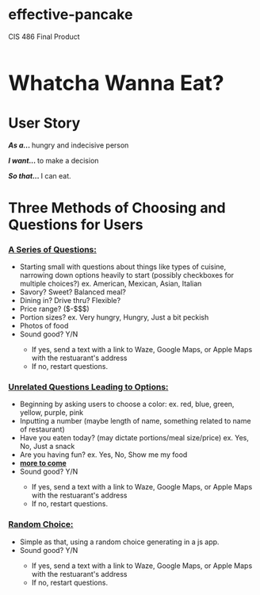 # effective-pancake
CIS 486 Final Product


<h1 style="font-size:300%;">Whatcha Wanna Eat?</h1>

<h1>User Story</h1>

<p> <b><i> As a... </b></i>hungry and indecisive person</p>
<p> <b><i> I want... </b></i>to make a decision</p> 
<p> <b><i> So that... </b></i>I can eat.</p>

<h1> Three Methods of Choosing and Questions for Users</h1>
<h3><u> A Series of Questions: </h3></u>
<ul>
  <li> Starting small with questions about things like types of cuisine, narrowing down options heavily to start (possibly checkboxes for multiple choices?)
  ex. American, Mexican, Asian, Italian</li>
  <li> Savory? Sweet? Balanced meal? </li>
  <li> Dining in? Drive thru? Flexible? </li>
  <li> Price range? ($-$$$) </li>
  <li> Portion sizes? ex. Very hungry, Hungry, Just a bit peckish</li>
  <li> Photos of food </li>
  <li> Sound good? Y/N </li>
      <ul> 
          <li> If yes, send a text with a link to Waze, Google Maps, or Apple Maps with the restuarant's address </li>
          <li> If no, restart questions. </li>
      </ul>
</ul>

<h3><u> Unrelated Questions Leading to Options: </h3></u>
<ul>
  <li> Beginning by asking users to choose a color: ex. red, blue, green, yellow, purple, pink</li>
  <li> Inputting a number (maybe length of name, something related to name of restaurant) </li>
  <li> Have you eaten today? (may dictate portions/meal size/price) ex. Yes, No, Just a snack </li>
  <li> Are you having fun? ex. Yes, No, Show me my food </li>
  <li> <u> <b> more to come </li> </u> </b>
  <li> Sound good? Y/N </li>
      <ul> 
          <li> If yes, send a text with a link to Waze, Google Maps, or Apple Maps with the restuarant's address </li>
          <li> If no, restart questions. </li>
      </ul>
</ul>

<h3><u> Random Choice: </h3></u>
<ul>
  <li> Simple as that, using a random choice generating in a js app. </li>
  <li> Sound good? Y/N </li>
      <ul> 
          <li> If yes, send a text with a link to Waze, Google Maps, or Apple Maps with the restuarant's address </li>
          <li> If no, restart questions. </li>
      </ul>
</ul>